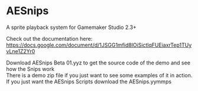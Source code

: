 # AESnips
A sprite playback system for Gamemaker Studio 2.3+

Check out the documentation here:  
https://docs.google.com/document/d/1JSGG1mfid8lOiSictlqFUEiaxrTep1TUyvLne1Z2Yr0

Download AESnips Beta 01.yyz to get the source code of the demo and see how the Snips work  
There is a demo zip file if you just want to see some examples of it in action.  
If you just want the AESnips Scripts download the AESnips.yymmps  
